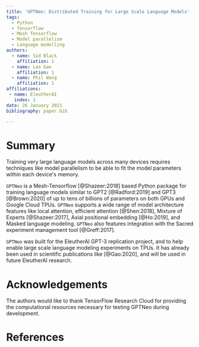 ```yaml
---
title: 'GPTNeo: Distributed Training for Large Scale Language Models'
tags:
  - Python
  - Tensorflow
  - Mesh Tensorflow
  - Model parallelism
  - Language modelling
authors:
  - name: Sid Black
    affiliation: 1
  - name: Leo Gao
    affiliation: 1
  - name: Phil Wang
    affiliation: 1
affiliations:
 - name: EleutherAI
   index: 1
date: 26 January 2021
bibliography: paper.bib

---
```


# Summary

Training very large language models across many devices requires techniques 
like model parallelism to be able to fit the model parameters within each device's
memory. 

`GPTNeo` is a Mesh-Tensorflow [@Shazeer:2018] based Python package for training 
language models similar to GPT2 [@Radford:2019] and GPT3 [@Brown:2020] of up to 
tens of billions of parameters on both GPUs and Google Cloud TPUs. `GPTNeo` supports 
a wide range of model architecture features like local attention, efficient 
attention [@Shen:2018], Mixture of Experts [@Shazeer:2017], Axial positional 
embedding [@Ho:2019], and Masked language modeling. `GPTNeo` also features integration 
with the Sacred experiment management tool [@Greff:2017].

`GPTNeo` was built for the EleutherAI GPT-3 replication project, and to help enable 
large scale language modeling experiments on TPUs. It has already been used in 
scientific publications like [@Gao:2020], and will be used in future EleutherAI
research. 

# Acknowledgements

The authors would like to thank TensorFlow Research Cloud for providing the 
computational resources necessary for testing GPTNeo during development. 

# References
